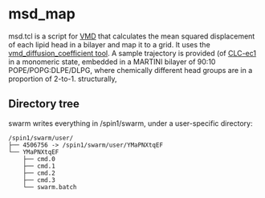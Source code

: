 # msd_map

msd.tcl is a script for [VMD](http://www.ks.uiuc.edu/Research/vmd/) that calculates the mean squared displacement of each lipid head in a bilayer and map it to a grid. It uses the [vmd_diffusion_coefficient tool](https://github.com/tonigi/vmd_diffusion_coefficient). A sample trajectory is provided (of [CLC-ec1](https://www.rcsb.org/structure/1OTS) in a monomeric state, embedded in a MARTINI bilayer of 90:10 POPE/POPG:DLPE/DLPG, where chemically different head groups are in a proportion of 2-to-1. structurally, 

## Directory tree

swarm writes everything in /spin1/swarm, under a user-specific directory:

```
/spin1/swarm/user/
├── 4506756 -> /spin1/swarm/user/YMaPNXtqEF
└── YMaPNXtqEF
    ├── cmd.0
    ├── cmd.1
    ├── cmd.2
    ├── cmd.3
    └── swarm.batch
```
